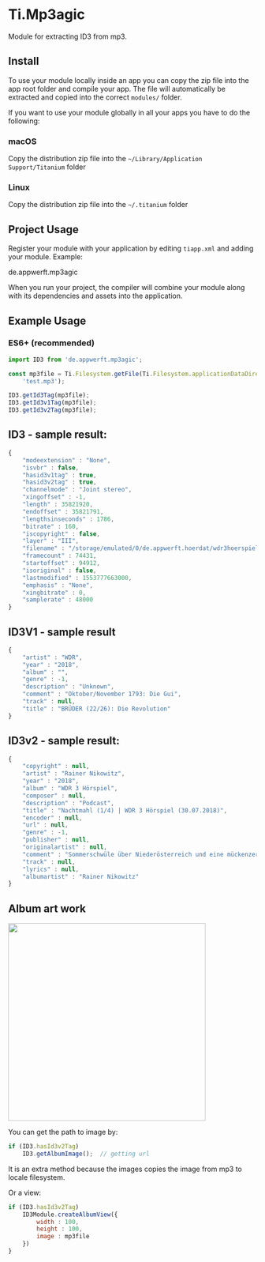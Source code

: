 # Ti.Mp3agic

Module for extracting ID3 from mp3.

## Install

To use your module locally inside an app you can copy the zip file into the app root folder and compile your app.
The file will automatically be extracted and copied into the correct `modules/` folder.

If you want to use your module globally in all your apps you have to do the following:

### macOS

Copy the distribution zip file into the `~/Library/Application Support/Titanium` folder

### Linux

Copy the distribution zip file into the `~/.titanium` folder


## Project Usage

Register your module with your application by editing `tiapp.xml` and adding your module.
Example:

<modules>
  <module version="1.0.0">de.appwerft.mp3agic</module>
</modules>

When you run your project, the compiler will combine your module along with its dependencies
and assets into the application.

## Example Usage


### ES6+ (recommended)

```js
import ID3 from 'de.appwerft.mp3agic';

const mp3file = Ti.Filesystem.getFile(Ti.Filesystem.applicationDataDirectory,
    'test.mp3');

ID3.getId3Tag(mp3file);
ID3.getId3v1Tag(mp3file);
ID3.getId3v2Tag(mp3file);

```
## ID3 - sample result: 

```js
{
	"modeextension" : "None",
	"isvbr" : false,
	"hasid3v1tag" : true,
	"hasid3v2tag" : true,
	"channelmode" : "Joint stereo",
	"xingoffset" : -1,
	"length" : 35821920,
	"endoffset" : 35821791,
	"lengthsinseconds" : 1786,
	"bitrate" : 160,
	"iscopyright" : false,
	"layer" : "III",
	"filename" : "/storage/emulated/0/de.appwerft.hoerdat/wdr3hoerspiel_2019-03-20_nachtmahl14_wdr3.mp3",
	"framecount" : 74431,
	"startoffset" : 94912,
	"isoriginal" : false,
	"lastmodified" : 1553777663000,
	"emphasis" : "None",
	"xingbitrate" : 0,
	"samplerate" : 48000
}
```
## ID3V1 - sample result

```js
{
	"artist" : "WDR",
	"year" : "2018",
	"album" : "",
	"genre" : -1,
	"description" : "Unknown",
	"comment" : "Oktober/November 1793: Die Gui",
	"track" : null,
	"title" : "BRÜDER (22/26): Die Revolution"
}
```


## ID3v2 - sample result:

```js
{
	"copyright" : null,
	"artist" : "Rainer Nikowitz",
	"year" : "2018",
	"album" : "WDR 3 Hörspiel",
	"composer" : null,
	"description" : "Podcast",
	"title" : "Nachtmahl (1/4) | WDR 3 Hörspiel (30.07.2018)",
	"encoder" : null,
	"url" : null,
	"genre" : -1,
	"publisher" : null,
	"originalartist" : null,
	"comment" : "Sommerschwüle über Niederösterreich und eine mückenzerstochene Leiche. Nach \"Volksfest\" der zweite Fall des Antihelden Suchanek, der unerwartetes Kriminologen-Talent besitzt. // Von Rainer Nikowitz /  Bearbeitung und Regie: Jörg Schlüter /  Komposition: Bernd Keul / WDR 2016 / www.hoerspiel.wdr.de",
	"track" : null,
	"lyrics" : null,
	"albumartist" : "Rainer Nikowitz"
}
```


## Album art work


<img src="https://i.imgur.com/kfzcWu1.jpg" width=400 />

You can get the path to image by:

```js
if (ID3.hasId3v2Tag) 
	ID3.getAlbumImage();  // getting url
```
It is an extra method because the images copies the image from mp3 to locale filesystem. 

Or a view:

```js
if (ID3.hasId3v2Tag) 
	ID3Module.createAlbumView({
		width : 100,
		height : 100,
		image : mp3file
	})    
}    
```
	


